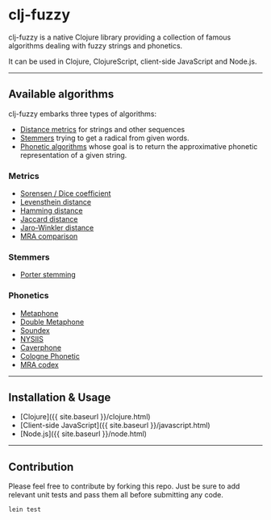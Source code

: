 # clj-fuzzy
clj-fuzzy is a native Clojure library providing a collection of famous algorithms dealing with fuzzy strings and phonetics.

It can be used in Clojure, ClojureScript, client-side JavaScript and Node.js.

---

## Available algorithms
clj-fuzzy embarks three types of algorithms:

* [Distance metrics](http://en.wikipedia.org/wiki/String_metric) for strings and other sequences
* [Stemmers](http://en.wikipedia.org/wiki/Stemming) trying to get a radical from given words.
* [Phonetic algorithms](http://en.wikipedia.org/wiki/Phonetic_algorithm) whose goal is to return the approximative phonetic representation of a given string.

### Metrics
* [Sorensen / Dice coefficient](http://en.wikipedia.org/wiki/S%C3%B8rensen%E2%80%93Dice_coefficient)
* [Levensthein distance](http://en.wikipedia.org/wiki/Levenshtein_distance)
* [Hamming distance](http://en.wikipedia.org/wiki/Hamming_distance)
* [Jaccard distance](http://en.wikipedia.org/wiki/Jaccard_index)
* [Jaro-Winkler distance](http://en.wikipedia.org/wiki/Jaro%E2%80%93Winkler_distance)
* [MRA comparison](http://en.wikipedia.org/wiki/Match_rating_approach)

### Stemmers
* [Porter stemming](http://en.wikipedia.org/wiki/Stemming)

### Phonetics
* [Metaphone](http://en.wikipedia.org/wiki/Metaphone)
* [Double Metaphone](http://en.wikipedia.org/wiki/Metaphone#Double_Metaphone)
* [Soundex](http://en.wikipedia.org/wiki/Soundex)
* [NYSIIS](http://en.wikipedia.org/wiki/New_York_State_Identification_and_Intelligence_System)
* [Caverphone](http://en.wikipedia.org/wiki/Caverphone)
* [Cologne Phonetic](http://de.wikipedia.org/wiki/K%C3%B6lner_Phonetik)
* [MRA codex](http://en.wikipedia.org/wiki/Match_rating_approach)

---

## Installation & Usage

* [Clojure]({{ site.baseurl }}/clojure.html)
* [Client-side JavaScript]({{ site.baseurl }}/javascript.html)
* [Node.js]({{ site.baseurl }}/node.html)

---

## Contribution
Please feel free to contribute by forking this repo. Just be sure to add relevant unit tests and pass them all before submitting any code.

```
lein test
```
